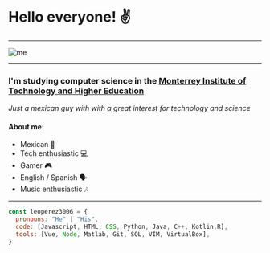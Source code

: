 # Hello everyone! ✌️ 
___
![me](https://user-images.githubusercontent.com/56656216/130864916-91769c12-b4cd-484b-846b-bd44688eb511.gif)
___
### I'm studying computer science in the [Monterrey Institute of Technology and Higher Education](https://tec.mx/en)
_Just a mexican guy  with with a great interest for technology and science_

#### About me:
- Mexican 🌵
- Tech enthusiastic 💻
- Gamer 🎮
- English / Spanish 🗣️
- Music enthusiastic 🎶
___
```js
const leoperez3006 = {
  pronouns: "He" | "His",
  code: [Javascript, HTML, CSS, Python, Java, C++, Kotlin,R],
  tools: [Vue, Node, Matlab, Git, SQL, VIM, VirtualBox],
}
```
